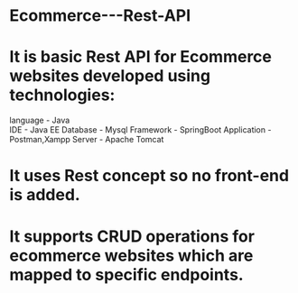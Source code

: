 # Ecommerce---Rest-API

# It is basic Rest API for Ecommerce websites developed using technologies: 
language - Java     
IDE - Java EE
Database - Mysql
Framework - SpringBoot
Application - Postman,Xampp
Server - Apache Tomcat

# It uses Rest concept so no front-end is added.

# It supports CRUD operations for ecommerce websites which are mapped to specific endpoints.

